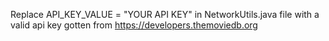 Replace  API_KEY_VALUE = "YOUR API KEY" in NetworkUtils.java file with a valid api key gotten from https://developers.themoviedb.org